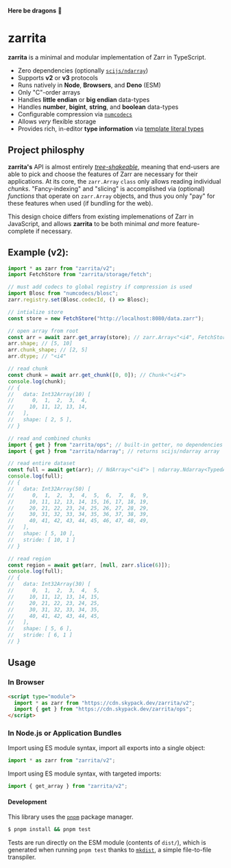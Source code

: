 **Here be dragons** 🐉

# zarrita

**zarrita** is a minimal and modular implementation of Zarr in TypeScript.

- Zero dependencies (optionally [`scijs/ndarray`](https://github.com/scijs/ndarray))
- Supports **v2** or **v3** protocols 
- Runs natively in **Node**, **Browsers**, and **Deno** (ESM)
- Only "C"-order arrays
- Handles **little endian** or **big endian** data-types
- Handles **number**, **bigint**, **string**, and **boolean** data-types
- Configurable compression via [`numcodecs`](https://github.com/manzt/numcodecs.js)
- Allows _very_ flexible storage
- Provides rich, in-editor **type information** via [template literal types](https://www.typescriptlang.org/docs/handbook/2/template-literal-types.html)

## Project philosphy

**zarrita's** API is almost entirely [_tree-shakeable_](https://developer.mozilla.org/en-US/docs/Glossary/Tree_shaking), 
meaning that end-users are able to pick and choose the features of Zarr are necessary
for their applications. At its core, the `zarr.Array` `class` only allows reading individual
_chunks_. "Fancy-indexing" and "slicing" is accomplished via (optional) _functions_ that 
operate on `zarr.Array` objects, and thus you only "pay" for these features when used
(if bundling for the web).

This design choice differs from existing implemenations of Zarr in JavaScript, and
allows **zarrita** to be both minimal _and_ more feature-complete if necessary.

## Example (v2):

```javascript
import * as zarr from "zarrita/v2";
import FetchStore from "zarrita/storage/fetch";

// must add codecs to global registry if compression is used
import Blosc from "numcodecs/blosc";
zarr.registry.set(Blosc.codecId, () => Blosc);

// intialize store
const store = new FetchStore("http://localhost:8080/data.zarr");

// open array from root
const arr = await zarr.get_array(store); // zarr.Array<"<i4", FetchStore, "/">
arr.shape; // [5, 10]
arr.chunk_shape; // [2, 5]
arr.dtype; // "<i4"

// read chunk
const chunk = await arr.get_chunk([0, 0]); // Chunk<"<i4">
console.log(chunk);
// {
//   data: Int32Array(10) [
//      0,  1,  2,  3,  4,
//     10, 11, 12, 13, 14,
//   ],
//   shape: [ 2, 5 ],
// }

// read and combined chunks
import { get } from "zarrita/ops"; // built-in getter, no dependencies
import { get } from "zarrita/ndarray"; // returns scijs/ndarray array

// read entire dataset
const full = await get(arr); // NdArray<"<i4"> | ndarray.Ndarray<TypedArray<"<i4">>
console.log(full);
// {
//   data: Int32Array(50) [
//      0,  1,  2,  3,  4,  5,  6,  7,  8,  9,
//     10, 11, 12, 13, 14, 15, 16, 17, 18, 19,
//     20, 21, 22, 23, 24, 25, 26, 27, 28, 29,
//     30, 31, 32, 33, 34, 35, 36, 37, 38, 39,
//     40, 41, 42, 43, 44, 45, 46, 47, 48, 49,
//   ],
//   shape: [ 5, 10 ],
//   stride: [ 10, 1 ]
// }

// read region
const region = await get(arr, [null, zarr.slice(6)]);
console.log(full);
// {
//   data: Int32Array(30) [
//      0,  1,  2,  3,  4,  5,
//     10, 11, 12, 13, 14, 15,
//     20, 21, 22, 23, 24, 25,
//     30, 31, 32, 33, 34, 35,
//     40, 41, 42, 43, 44, 45,
//   ],
//   shape: [ 5, 6 ],
//   stride: [ 6, 1 ]
// }
```

## Usage

### In Browser

```html
<script type="module">
  import * as zarr from "https://cdn.skypack.dev/zarrita/v2";
  import { get } from "https://cdn.skypack.dev/zarrita/ops";
</script>
```

### In Node.js or Application Bundles

Import using ES module syntax, import all exports into a single object:

```javascript
import * as zarr from "zarrita/v2";
```

Import using ES module syntax, with targeted imports:

```javascript
import { get_array } from "zarrita/v2";
```

#### Development

This library uses the [`pnpm`](https://pnpm.io/) package manager.

```bash
$ pnpm install && pnpm test
```

Tests are run directly on the ESM module (contents of `dist/`), which is generated when
running `pnpm test` thanks to [`mkdist`](https://github.com/unjs/mkdist), a simple
file-to-file transpiler.
